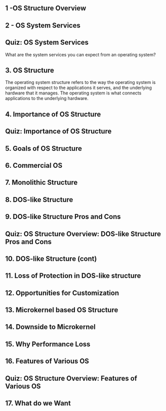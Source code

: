 ## 1 -OS Structure Overview 

## 2 - OS System Services 

## Quiz: OS System Services 

What are the system services you can expect from an operating system? 

## 3. OS Structure
The operating system structure refers to  the way the operating system is organized with respect to the applications it serves, and the underlying hardware that it manages. The operating system is what connects applications to the underlying hardware. 

## 4. Importance of OS Structure

## Quiz: Importance of OS Structure

## 5. Goals of OS Structure

## 6. Commercial OS 

## 7. Monolithic Structure 

## 8. DOS-like Structure 

## 9. DOS-like Structure Pros and Cons 

## Quiz: OS Structure Overview: DOS-like Structure Pros and Cons 

## 10. DOS-like Structure (cont) 

## 11. Loss of Protection in DOS-like structure 

## 12. Opportunities for Customization 

## 13. Microkernel based OS Structure

## 14. Downside to Microkernel

## 15. Why Performance Loss

## 16. Features of Various OS 

## Quiz: OS Structure Overview: Features of Various OS 

## 17. What do we Want 

